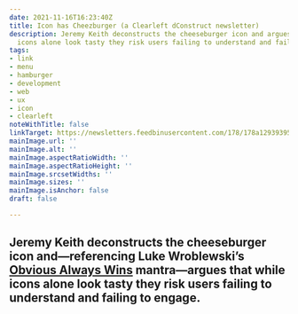 ```yaml
---
date: 2021-11-16T16:23:40Z
title: Icon has Cheezburger (a Clearleft dConstruct newsletter)
description: Jeremy Keith deconstructs the cheeseburger icon and argues that while
  icons alone look tasty they risk users failing to understand and failing to engage.
tags:
- link
- menu
- hamburger
- development
- web
- ux
- icon
- clearleft
noteWithTitle: false
linkTarget: https://newsletters.feedbinusercontent.com/178/178a12939395b69142308546211a6dbe8f266075.html
mainImage.url: ''
mainImage.alt: ''
mainImage.aspectRatioWidth: ''
mainImage.aspectRatioHeight: ''
mainImage.srcsetWidths: ''
mainImage.sizes: ''
mainImage.isAnchor: false
draft: false

---
```

Jeremy Keith deconstructs the cheeseburger icon and—referencing Luke Wroblewski’s [Obvious Always Wins](https://vimeo.com/288882119) mantra—argues that while icons alone look tasty they risk users failing to understand and failing to engage.
---